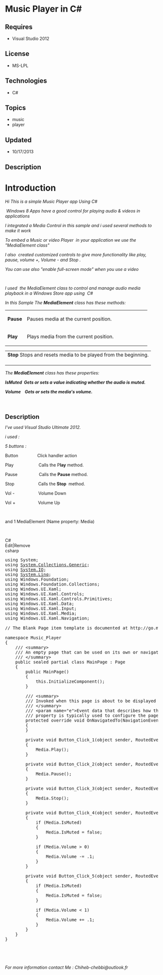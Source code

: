 # Music Player in C#
## Requires
- Visual Studio 2012
## License
- MS-LPL
## Technologies
- C#
## Topics
- music
- player
## Updated
- 10/17/2013
## Description

<h1>Introduction</h1>
<p><em>Hi This is a simple Music Player app Using C#</em></p>
<p><em><span>&nbsp;Windows 8 Apps&nbsp;have a good control for playing audio &amp; videos in applications</span></em></p>
<p><em><span>I integrated a Media Control in this sample and i used several methods to make it work&nbsp;</span></em></p>
<p><em><span><span>To embed a Music or video Player &nbsp;in your application we use the &quot;MediaElement class&quot;</span></span></em></p>
<p><em><span><span>I also&nbsp;<span>&nbsp;created customized controls to give more functionality like play, pause, volume &#43;, Volume - and Stop .</span></span></span></em></p>
<p><em><span><span><span>You can use also &quot;<span>enable full-screen mode&quot; when you use a video&nbsp;</span></span></span></span></em></p>
<p><em><br>
</em></p>
<p><em>I used&nbsp;<span>&nbsp;the MediaElement class</span><span>&nbsp;to control and manage audio media playback in a Windows Store app using &nbsp;C#</span></em></p>
<p><em><span><span>In this Sample The&nbsp;</span><strong>MediaElement</strong><span>&nbsp;class has these methods:</span></span></em></p>
<table id="memberListMethods" class="members">
<tbody>
<tr>
<td><strong>Pause</strong></td>
<td>
<p>Pauses media at the current position.</p>
</td>
</tr>
<tr>
<td><strong>Play</strong></td>
<td>
<p>Plays media from the current position. &nbsp; &nbsp; &nbsp; &nbsp; &nbsp; &nbsp; &nbsp; &nbsp; &nbsp; &nbsp; &nbsp;
<em>&nbsp;</em></p>
</td>
</tr>
</tbody>
</table>
<table id="memberListMethods" class="members">
<tbody>
<tr>
<td><strong>Stop</strong> Stops and resets media to be played from the beginning.<br>
<br>
</td>
</tr>
</tbody>
</table>
<p><em><em><span>The&nbsp;</span><strong>MediaElement</strong><span>&nbsp;class has these properties:</span><br>
</em></em></p>
<p><em><em><strong><span>IsMuted &nbsp;Gets or sets a value indicating whether the audio is muted.</span></strong></em></em></p>
<p><strong><em>Volume &nbsp; &nbsp;<span>Gets or sets the media's volume.</span></em></strong></p>
<p><em><span><span><br>
<br>
</span></span></em></p>
<p><span style="font-size:20px; font-weight:bold">Description</span></p>
<p><em>I've used Visual Studio Ultimate 2012.&nbsp;</em></p>
<p><em>i used :</em></p>
<p><em>5 buttons :</em></p>
<p>Button &nbsp; &nbsp; &nbsp; &nbsp; &nbsp; &nbsp; &nbsp; &nbsp;Click<span>&nbsp;handler action</span></p>
<p><span>Play &nbsp; &nbsp; &nbsp; &nbsp; &nbsp; &nbsp; &nbsp; &nbsp; &nbsp; &nbsp;&nbsp;<span>Calls the P</span><strong>lay</strong><span>&nbsp;method.</span></span></p>
<p><span>Pause &nbsp; &nbsp; &nbsp; &nbsp; &nbsp; &nbsp; &nbsp; &nbsp; &nbsp;Calls the
<strong>Pause</strong>&nbsp;method.</span></p>
<p>Stop &nbsp; &nbsp; &nbsp; &nbsp; &nbsp; &nbsp; &nbsp; &nbsp; &nbsp; &nbsp;Calls the
<strong>Stop&nbsp;</strong>&nbsp;method.</p>
<p><span>Vol - &nbsp; &nbsp; &nbsp; &nbsp; &nbsp; &nbsp; &nbsp; &nbsp; &nbsp; &nbsp;Volume Down</span></p>
<p><span>Vol &#43; &nbsp; &nbsp; &nbsp; &nbsp; &nbsp; &nbsp; &nbsp; &nbsp; &nbsp; Volume Up</span></p>
<p><em><br>
</em></p>
<p>and 1 MediaElement (Name property: Media)</p>
<p>&nbsp;</p>
<div class="scriptcode">
<div class="pluginEditHolder" pluginCommand="mceScriptCode">
<div class="title"><span>C#</span></div>
<div class="pluginLinkHolder"><span class="pluginEditHolderLink">Edit</span>|<span class="pluginRemoveHolderLink">Remove</span></div>
<span class="hidden">csharp</span>

<div class="preview">
<pre class="csharp"><span class="cs__keyword">using</span>&nbsp;System;&nbsp;
<span class="cs__keyword">using</span>&nbsp;<a class="libraryLink" href="http://msdn.microsoft.com/en-US/library/System.Collections.Generic.aspx" target="_blank" title="Auto generated link to System.Collections.Generic">System.Collections.Generic</a>;&nbsp;
<span class="cs__keyword">using</span>&nbsp;<a class="libraryLink" href="http://msdn.microsoft.com/en-US/library/System.IO.aspx" target="_blank" title="Auto generated link to System.IO">System.IO</a>;&nbsp;
<span class="cs__keyword">using</span>&nbsp;<a class="libraryLink" href="http://msdn.microsoft.com/en-US/library/System.Linq.aspx" target="_blank" title="Auto generated link to System.Linq">System.Linq</a>;&nbsp;
<span class="cs__keyword">using</span>&nbsp;Windows.Foundation;&nbsp;
<span class="cs__keyword">using</span>&nbsp;Windows.Foundation.Collections;&nbsp;
<span class="cs__keyword">using</span>&nbsp;Windows.UI.Xaml;&nbsp;
<span class="cs__keyword">using</span>&nbsp;Windows.UI.Xaml.Controls;&nbsp;
<span class="cs__keyword">using</span>&nbsp;Windows.UI.Xaml.Controls.Primitives;&nbsp;
<span class="cs__keyword">using</span>&nbsp;Windows.UI.Xaml.Data;&nbsp;
<span class="cs__keyword">using</span>&nbsp;Windows.UI.Xaml.Input;&nbsp;
<span class="cs__keyword">using</span>&nbsp;Windows.UI.Xaml.Media;&nbsp;
<span class="cs__keyword">using</span>&nbsp;Windows.UI.Xaml.Navigation;&nbsp;
&nbsp;
<span class="cs__com">//&nbsp;The&nbsp;Blank&nbsp;Page&nbsp;item&nbsp;template&nbsp;is&nbsp;documented&nbsp;at&nbsp;http://go.microsoft.com/fwlink/?LinkId=234238</span>&nbsp;
&nbsp;
<span class="cs__keyword">namespace</span>&nbsp;Music_Player&nbsp;
{&nbsp;
&nbsp;&nbsp;&nbsp;&nbsp;<span class="cs__com">///&nbsp;&lt;summary&gt;</span>&nbsp;
&nbsp;&nbsp;&nbsp;&nbsp;<span class="cs__com">///&nbsp;An&nbsp;empty&nbsp;page&nbsp;that&nbsp;can&nbsp;be&nbsp;used&nbsp;on&nbsp;its&nbsp;own&nbsp;or&nbsp;navigated&nbsp;to&nbsp;within&nbsp;a&nbsp;Frame.</span>&nbsp;
&nbsp;&nbsp;&nbsp;&nbsp;<span class="cs__com">///&nbsp;&lt;/summary&gt;</span>&nbsp;
&nbsp;&nbsp;&nbsp;&nbsp;<span class="cs__keyword">public</span>&nbsp;<span class="cs__keyword">sealed</span>&nbsp;partial&nbsp;<span class="cs__keyword">class</span>&nbsp;MainPage&nbsp;:&nbsp;Page&nbsp;
&nbsp;&nbsp;&nbsp;&nbsp;{&nbsp;
&nbsp;&nbsp;&nbsp;&nbsp;&nbsp;&nbsp;&nbsp;&nbsp;<span class="cs__keyword">public</span>&nbsp;MainPage()&nbsp;
&nbsp;&nbsp;&nbsp;&nbsp;&nbsp;&nbsp;&nbsp;&nbsp;{&nbsp;
&nbsp;&nbsp;&nbsp;&nbsp;&nbsp;&nbsp;&nbsp;&nbsp;&nbsp;&nbsp;&nbsp;&nbsp;<span class="cs__keyword">this</span>.InitializeComponent();&nbsp;
&nbsp;&nbsp;&nbsp;&nbsp;&nbsp;&nbsp;&nbsp;&nbsp;}&nbsp;
&nbsp;
&nbsp;&nbsp;&nbsp;&nbsp;&nbsp;&nbsp;&nbsp;&nbsp;<span class="cs__com">///&nbsp;&lt;summary&gt;</span>&nbsp;
&nbsp;&nbsp;&nbsp;&nbsp;&nbsp;&nbsp;&nbsp;&nbsp;<span class="cs__com">///&nbsp;Invoked&nbsp;when&nbsp;this&nbsp;page&nbsp;is&nbsp;about&nbsp;to&nbsp;be&nbsp;displayed&nbsp;in&nbsp;a&nbsp;Frame.</span>&nbsp;
&nbsp;&nbsp;&nbsp;&nbsp;&nbsp;&nbsp;&nbsp;&nbsp;<span class="cs__com">///&nbsp;&lt;/summary&gt;</span>&nbsp;
&nbsp;&nbsp;&nbsp;&nbsp;&nbsp;&nbsp;&nbsp;&nbsp;<span class="cs__com">///&nbsp;&lt;param&nbsp;name=&quot;e&quot;&gt;Event&nbsp;data&nbsp;that&nbsp;describes&nbsp;how&nbsp;this&nbsp;page&nbsp;was&nbsp;reached.&nbsp;&nbsp;The&nbsp;Parameter</span>&nbsp;
&nbsp;&nbsp;&nbsp;&nbsp;&nbsp;&nbsp;&nbsp;&nbsp;<span class="cs__com">///&nbsp;property&nbsp;is&nbsp;typically&nbsp;used&nbsp;to&nbsp;configure&nbsp;the&nbsp;page.&lt;/param&gt;</span>&nbsp;
&nbsp;&nbsp;&nbsp;&nbsp;&nbsp;&nbsp;&nbsp;&nbsp;<span class="cs__keyword">protected</span>&nbsp;<span class="cs__keyword">override</span>&nbsp;<span class="cs__keyword">void</span>&nbsp;OnNavigatedTo(NavigationEventArgs&nbsp;e)&nbsp;
&nbsp;&nbsp;&nbsp;&nbsp;&nbsp;&nbsp;&nbsp;&nbsp;{&nbsp;
&nbsp;&nbsp;&nbsp;&nbsp;&nbsp;&nbsp;&nbsp;&nbsp;}&nbsp;
&nbsp;
&nbsp;&nbsp;&nbsp;&nbsp;&nbsp;&nbsp;&nbsp;&nbsp;<span class="cs__keyword">private</span>&nbsp;<span class="cs__keyword">void</span>&nbsp;Button_Click_1(<span class="cs__keyword">object</span>&nbsp;sender,&nbsp;RoutedEventArgs&nbsp;e)&nbsp;
&nbsp;&nbsp;&nbsp;&nbsp;&nbsp;&nbsp;&nbsp;&nbsp;{&nbsp;
&nbsp;&nbsp;&nbsp;&nbsp;&nbsp;&nbsp;&nbsp;&nbsp;&nbsp;&nbsp;&nbsp;&nbsp;Media.Play();&nbsp;
&nbsp;&nbsp;&nbsp;&nbsp;&nbsp;&nbsp;&nbsp;&nbsp;}&nbsp;
&nbsp;
&nbsp;&nbsp;&nbsp;&nbsp;&nbsp;&nbsp;&nbsp;&nbsp;<span class="cs__keyword">private</span>&nbsp;<span class="cs__keyword">void</span>&nbsp;Button_Click_2(<span class="cs__keyword">object</span>&nbsp;sender,&nbsp;RoutedEventArgs&nbsp;e)&nbsp;
&nbsp;&nbsp;&nbsp;&nbsp;&nbsp;&nbsp;&nbsp;&nbsp;{&nbsp;
&nbsp;&nbsp;&nbsp;&nbsp;&nbsp;&nbsp;&nbsp;&nbsp;&nbsp;&nbsp;&nbsp;&nbsp;Media.Pause();&nbsp;
&nbsp;&nbsp;&nbsp;&nbsp;&nbsp;&nbsp;&nbsp;&nbsp;}&nbsp;
&nbsp;
&nbsp;&nbsp;&nbsp;&nbsp;&nbsp;&nbsp;&nbsp;&nbsp;<span class="cs__keyword">private</span>&nbsp;<span class="cs__keyword">void</span>&nbsp;Button_Click_3(<span class="cs__keyword">object</span>&nbsp;sender,&nbsp;RoutedEventArgs&nbsp;e)&nbsp;
&nbsp;&nbsp;&nbsp;&nbsp;&nbsp;&nbsp;&nbsp;&nbsp;{&nbsp;
&nbsp;&nbsp;&nbsp;&nbsp;&nbsp;&nbsp;&nbsp;&nbsp;&nbsp;&nbsp;&nbsp;&nbsp;Media.Stop();&nbsp;
&nbsp;&nbsp;&nbsp;&nbsp;&nbsp;&nbsp;&nbsp;&nbsp;}&nbsp;
&nbsp;
&nbsp;&nbsp;&nbsp;&nbsp;&nbsp;&nbsp;&nbsp;&nbsp;<span class="cs__keyword">private</span>&nbsp;<span class="cs__keyword">void</span>&nbsp;Button_Click_4(<span class="cs__keyword">object</span>&nbsp;sender,&nbsp;RoutedEventArgs&nbsp;e)&nbsp;
&nbsp;&nbsp;&nbsp;&nbsp;&nbsp;&nbsp;&nbsp;&nbsp;{&nbsp;
&nbsp;&nbsp;&nbsp;&nbsp;&nbsp;&nbsp;&nbsp;&nbsp;&nbsp;&nbsp;&nbsp;&nbsp;<span class="cs__keyword">if</span>&nbsp;(Media.IsMuted)&nbsp;
&nbsp;&nbsp;&nbsp;&nbsp;&nbsp;&nbsp;&nbsp;&nbsp;&nbsp;&nbsp;&nbsp;&nbsp;{&nbsp;
&nbsp;&nbsp;&nbsp;&nbsp;&nbsp;&nbsp;&nbsp;&nbsp;&nbsp;&nbsp;&nbsp;&nbsp;&nbsp;&nbsp;&nbsp;&nbsp;Media.IsMuted&nbsp;=&nbsp;<span class="cs__keyword">false</span>;&nbsp;
&nbsp;&nbsp;&nbsp;&nbsp;&nbsp;&nbsp;&nbsp;&nbsp;&nbsp;&nbsp;&nbsp;&nbsp;}&nbsp;
&nbsp;
&nbsp;&nbsp;&nbsp;&nbsp;&nbsp;&nbsp;&nbsp;&nbsp;&nbsp;&nbsp;&nbsp;&nbsp;<span class="cs__keyword">if</span>&nbsp;(Media.Volume&nbsp;&gt;&nbsp;<span class="cs__number">0</span>)&nbsp;
&nbsp;&nbsp;&nbsp;&nbsp;&nbsp;&nbsp;&nbsp;&nbsp;&nbsp;&nbsp;&nbsp;&nbsp;{&nbsp;
&nbsp;&nbsp;&nbsp;&nbsp;&nbsp;&nbsp;&nbsp;&nbsp;&nbsp;&nbsp;&nbsp;&nbsp;&nbsp;&nbsp;&nbsp;&nbsp;Media.Volume&nbsp;-=&nbsp;.<span class="cs__number">1</span>;&nbsp;
&nbsp;&nbsp;&nbsp;&nbsp;&nbsp;&nbsp;&nbsp;&nbsp;&nbsp;&nbsp;&nbsp;&nbsp;}&nbsp;
&nbsp;&nbsp;&nbsp;&nbsp;&nbsp;&nbsp;&nbsp;&nbsp;}&nbsp;
&nbsp;
&nbsp;&nbsp;&nbsp;&nbsp;&nbsp;&nbsp;&nbsp;&nbsp;<span class="cs__keyword">private</span>&nbsp;<span class="cs__keyword">void</span>&nbsp;Button_Click_5(<span class="cs__keyword">object</span>&nbsp;sender,&nbsp;RoutedEventArgs&nbsp;e)&nbsp;
&nbsp;&nbsp;&nbsp;&nbsp;&nbsp;&nbsp;&nbsp;&nbsp;{&nbsp;
&nbsp;&nbsp;&nbsp;&nbsp;&nbsp;&nbsp;&nbsp;&nbsp;&nbsp;&nbsp;&nbsp;&nbsp;<span class="cs__keyword">if</span>&nbsp;(Media.IsMuted)&nbsp;
&nbsp;&nbsp;&nbsp;&nbsp;&nbsp;&nbsp;&nbsp;&nbsp;&nbsp;&nbsp;&nbsp;&nbsp;{&nbsp;
&nbsp;&nbsp;&nbsp;&nbsp;&nbsp;&nbsp;&nbsp;&nbsp;&nbsp;&nbsp;&nbsp;&nbsp;&nbsp;&nbsp;&nbsp;&nbsp;Media.IsMuted&nbsp;=&nbsp;<span class="cs__keyword">false</span>;&nbsp;
&nbsp;&nbsp;&nbsp;&nbsp;&nbsp;&nbsp;&nbsp;&nbsp;&nbsp;&nbsp;&nbsp;&nbsp;}&nbsp;
&nbsp;
&nbsp;&nbsp;&nbsp;&nbsp;&nbsp;&nbsp;&nbsp;&nbsp;&nbsp;&nbsp;&nbsp;&nbsp;<span class="cs__keyword">if</span>&nbsp;(Media.Volume&nbsp;&lt;&nbsp;<span class="cs__number">1</span>)&nbsp;
&nbsp;&nbsp;&nbsp;&nbsp;&nbsp;&nbsp;&nbsp;&nbsp;&nbsp;&nbsp;&nbsp;&nbsp;{&nbsp;
&nbsp;&nbsp;&nbsp;&nbsp;&nbsp;&nbsp;&nbsp;&nbsp;&nbsp;&nbsp;&nbsp;&nbsp;&nbsp;&nbsp;&nbsp;&nbsp;Media.Volume&nbsp;&#43;=&nbsp;.<span class="cs__number">1</span>;&nbsp;
&nbsp;&nbsp;&nbsp;&nbsp;&nbsp;&nbsp;&nbsp;&nbsp;&nbsp;&nbsp;&nbsp;&nbsp;}&nbsp;
&nbsp;&nbsp;&nbsp;&nbsp;&nbsp;&nbsp;&nbsp;&nbsp;}&nbsp;
&nbsp;&nbsp;&nbsp;&nbsp;}&nbsp;
}&nbsp;
</pre>
</div>
</div>
</div>
<p>&nbsp;</p>
<p>&nbsp;</p>
<p><em>For more information contact Me : Chiheb-chebbi@outlook.fr</em></p>
